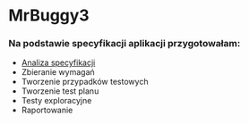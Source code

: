 # MrBuggy3

### Na podstawie specyfikacji aplikacji przygotowałam:
* [Analiza specyfikacji](https://github.com/aleksandram13/MrBuggy3/blob/a5cf2bc37d15cf1e78b4d70628beae8ea6acc3d0/01_Analiza_specyfikacji/MrBuggy%203%20-%20Nie%C5%9Bcis%C5%82o%C5%9Bci.csv)
* Zbieranie wymagań
* Tworzenie przypadków testowych
* Tworzenie test planu
* Testy exploracyjne
* Raportowanie

